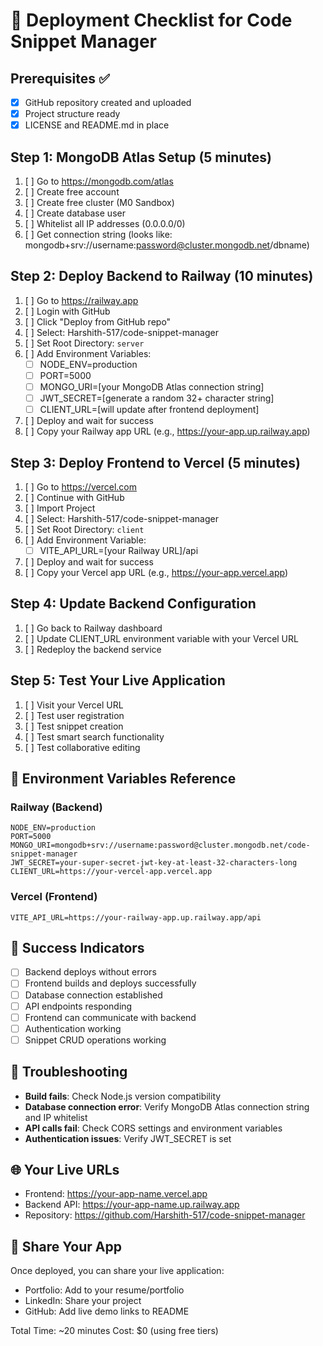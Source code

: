 # 🚀 Deployment Checklist for Code Snippet Manager

## Prerequisites ✅
- [x] GitHub repository created and uploaded
- [x] Project structure ready
- [x] LICENSE and README.md in place

## Step 1: MongoDB Atlas Setup (5 minutes)
1. [ ] Go to https://mongodb.com/atlas
2. [ ] Create free account
3. [ ] Create free cluster (M0 Sandbox)
4. [ ] Create database user
5. [ ] Whitelist all IP addresses (0.0.0.0/0)
6. [ ] Get connection string (looks like: mongodb+srv://username:password@cluster.mongodb.net/dbname)

## Step 2: Deploy Backend to Railway (10 minutes)
1. [ ] Go to https://railway.app
2. [ ] Login with GitHub
3. [ ] Click "Deploy from GitHub repo"
4. [ ] Select: Harshith-517/code-snippet-manager
5. [ ] Set Root Directory: `server`
6. [ ] Add Environment Variables:
   - [ ] NODE_ENV=production
   - [ ] PORT=5000
   - [ ] MONGO_URI=[your MongoDB Atlas connection string]
   - [ ] JWT_SECRET=[generate a random 32+ character string]
   - [ ] CLIENT_URL=[will update after frontend deployment]
7. [ ] Deploy and wait for success
8. [ ] Copy your Railway app URL (e.g., https://your-app.up.railway.app)

## Step 3: Deploy Frontend to Vercel (5 minutes)
1. [ ] Go to https://vercel.com
2. [ ] Continue with GitHub
3. [ ] Import Project
4. [ ] Select: Harshith-517/code-snippet-manager
5. [ ] Set Root Directory: `client`
6. [ ] Add Environment Variable:
   - [ ] VITE_API_URL=[your Railway URL]/api
7. [ ] Deploy and wait for success
8. [ ] Copy your Vercel app URL (e.g., https://your-app.vercel.app)

## Step 4: Update Backend Configuration
1. [ ] Go back to Railway dashboard
2. [ ] Update CLIENT_URL environment variable with your Vercel URL
3. [ ] Redeploy the backend service

## Step 5: Test Your Live Application
1. [ ] Visit your Vercel URL
2. [ ] Test user registration
3. [ ] Test snippet creation
4. [ ] Test smart search functionality
5. [ ] Test collaborative editing

## 🔧 Environment Variables Reference

### Railway (Backend)
```
NODE_ENV=production
PORT=5000
MONGO_URI=mongodb+srv://username:password@cluster.mongodb.net/code-snippet-manager
JWT_SECRET=your-super-secret-jwt-key-at-least-32-characters-long
CLIENT_URL=https://your-vercel-app.vercel.app
```

### Vercel (Frontend)
```
VITE_API_URL=https://your-railway-app.up.railway.app/api
```

## 🎯 Success Indicators
- [ ] Backend deploys without errors
- [ ] Frontend builds and deploys successfully
- [ ] Database connection established
- [ ] API endpoints responding
- [ ] Frontend can communicate with backend
- [ ] Authentication working
- [ ] Snippet CRUD operations working

## 🐛 Troubleshooting
- **Build fails**: Check Node.js version compatibility
- **Database connection error**: Verify MongoDB Atlas connection string and IP whitelist
- **API calls fail**: Check CORS settings and environment variables
- **Authentication issues**: Verify JWT_SECRET is set

## 🌐 Your Live URLs
- Frontend: https://your-app-name.vercel.app
- Backend API: https://your-app-name.up.railway.app
- Repository: https://github.com/Harshith-517/code-snippet-manager

## 📱 Share Your App
Once deployed, you can share your live application:
- Portfolio: Add to your resume/portfolio
- LinkedIn: Share your project
- GitHub: Add live demo links to README

Total Time: ~20 minutes
Cost: $0 (using free tiers)